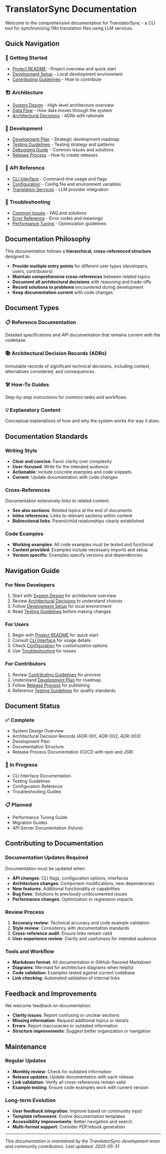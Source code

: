 # TranslatorSync Documentation

Welcome to the comprehensive documentation for TranslatorSync - a CLI tool for synchronizing i18n translation files using LLM services.

## Quick Navigation

### 🚀 Getting Started
- [Project README](../README.md) - Project overview and quick start
- [Development Setup](development/setup.md) - Local development environment
- [Contributing Guidelines](../CONTRIBUTING.md) - How to contribute

### 🏗️ Architecture
- [System Design](architecture/system-design.md) - High-level architecture overview
- [Data Flow](architecture/data-flow.md) - How data moves through the system
- [Architectural Decisions](architecture/decisions/) - ADRs with rationale

### 🔧 Development
- [Development Plan](development-plan.md) - Strategic development roadmap
- [Testing Guidelines](development/testing.md) - Testing strategy and patterns
- [Debugging Guide](development/debugging.md) - Common issues and solutions
- [Release Process](RELEASE-GUIDE.md) - How to create releases

### 📖 API Reference
- [CLI Interface](api/cli-interface.md) - Command-line usage and flags
- [Configuration](api/configuration.md) - Config file and environment variables
- [Translation Services](api/translation-services.md) - LLM provider integration

### 🔧 Troubleshooting
- [Common Issues](troubleshooting/common-issues.md) - FAQ and solutions
- [Error Reference](troubleshooting/error-codes.md) - Error codes and meanings
- [Performance Tuning](troubleshooting/performance.md) - Optimization guidelines

## Documentation Philosophy

This documentation follows a **hierarchical, cross-referenced structure** designed to:

- **Provide multiple entry points** for different user types (developers, users, contributors)
- **Maintain comprehensive cross-references** between related topics
- **Document all architectural decisions** with reasoning and trade-offs
- **Record solutions to problems** encountered during development
- **Keep documentation current** with code changes

## Document Types

### 📋 Reference Documentation
Detailed specifications and API documentation that remains current with the codebase.

### 📚 Architectural Decision Records (ADRs)
Immutable records of significant technical decisions, including context, alternatives considered, and consequences.

### 🛠️ How-To Guides
Step-by-step instructions for common tasks and workflows.

### 💡 Explanatory Content
Conceptual explanations of how and why the system works the way it does.

## Documentation Standards

### Writing Style
- **Clear and concise**: Favor clarity over complexity
- **User-focused**: Write for the intended audience
- **Actionable**: Include concrete examples and code snippets
- **Current**: Update documentation with code changes

### Cross-References
Documentation extensively links to related content:
- **See also sections**: Related topics at the end of documents
- **Inline references**: Links to relevant sections within content
- **Bidirectional links**: Parent/child relationships clearly established

### Code Examples
- **Working examples**: All code examples must be tested and functional
- **Context provided**: Examples include necessary imports and setup
- **Version specific**: Examples specify versions and dependencies

## Navigation Guide

### For New Developers
1. Start with [System Design](architecture/system-design.md) for architecture overview
2. Review [Architectural Decisions](architecture/decisions/) to understand choices
3. Follow [Development Setup](development/setup.md) for local environment
4. Read [Testing Guidelines](development/testing.md) before making changes

### For Users
1. Begin with [Project README](../README.md) for quick start
2. Consult [CLI Interface](api/cli-interface.md) for usage details
3. Check [Configuration](api/configuration.md) for customization options
4. Use [Troubleshooting](troubleshooting/) for issues

### For Contributors
1. Review [Contributing Guidelines](../CONTRIBUTING.md) for process
2. Understand [Development Plan](development-plan.md) for roadmap
3. Follow [Release Process](RELEASE-GUIDE.md) for publishing
4. Reference [Testing Guidelines](development/testing.md) for quality standards

## Document Status

### ✅ Complete
- System Design Overview
- Architectural Decision Records (ADR-001, ADR-002, ADR-003)
- Development Plan
- Documentation Structure
- Release Process Documentation (CI/CD with npm and JSR)

### 🚧 In Progress
- CLI Interface Documentation
- Testing Guidelines
- Configuration Reference
- Troubleshooting Guides

### 📋 Planned
- Performance Tuning Guide
- Migration Guides
- API Server Documentation (future)

## Contributing to Documentation

### Documentation Updates Required
Documentation must be updated when:
- **API changes**: CLI flags, configuration options, interfaces
- **Architecture changes**: Component modifications, new dependencies
- **New features**: Additional functionality or capabilities
- **Bug fixes**: Solutions to previously undocumented issues
- **Performance changes**: Optimization or regression impacts

### Review Process
1. **Accuracy review**: Technical accuracy and code example validation
2. **Style review**: Consistency with documentation standards
3. **Cross-reference audit**: Ensure links remain valid
4. **User experience review**: Clarity and usefulness for intended audience

### Tools and Workflow
- **Markdown format**: All documentation in GitHub-flavored Markdown
- **Diagrams**: Mermaid for architecture diagrams when helpful
- **Code validation**: Examples tested against current codebase
- **Link checking**: Automated validation of internal links

## Feedback and Improvements

We welcome feedback on documentation:
- **Clarity issues**: Report confusing or unclear sections
- **Missing information**: Request additional topics or details
- **Errors**: Report inaccuracies or outdated information
- **Structure improvements**: Suggest better organization or navigation

## Maintenance

### Regular Updates
- **Monthly review**: Check for outdated information
- **Release updates**: Update documentation with each release
- **Link validation**: Verify all cross-references remain valid
- **Example testing**: Ensure code examples work with current version

### Long-term Evolution
- **User feedback integration**: Improve based on community input
- **Template refinement**: Evolve documentation templates
- **Accessibility improvements**: Better navigation and search
- **Multi-format support**: Consider PDF/ebook generation

---

*This documentation is maintained by the TranslatorSync development team and community contributors. Last updated: 2025-05-31*